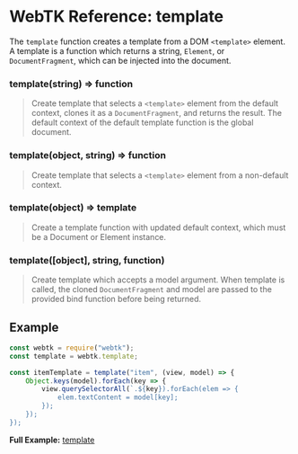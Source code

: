 WebTK Reference: template
=========================
The `template` function creates a template from a DOM `<template>` element.  A
template is a function which returns a string, `Element`, or `DocumentFragment`,
which can be injected into the document.

### template(string) => function
> Create template that selects a `<template>` element from the default context,
> clones it as a `DocumentFragment`, and returns the result.  The default
> context of the default template function is the global document.

### template(object, string) => function
> Create template that selects a `<template>` element from a non-default
> context.

### template(object) => template
> Create a template function with updated default context, which must be a
> Document or Element instance.

### template([object], string, function)
> Create template which accepts a model argument.  When template is called, the
> cloned `DocumentFragment` and model are passed to the provided bind function
> before being returned.

Example
-------
```js
const webtk = require("webtk");
const template = webtk.template;

const itemTemplate = template("item", (view, model) => {
    Object.keys(model).forEach(key => {
        view.querySelectorAll(`.${key}).forEach(elem => {
            elem.textContent = model[key];
        });
    });
});
```

**Full Example:** [template](../src/test/template.html)
